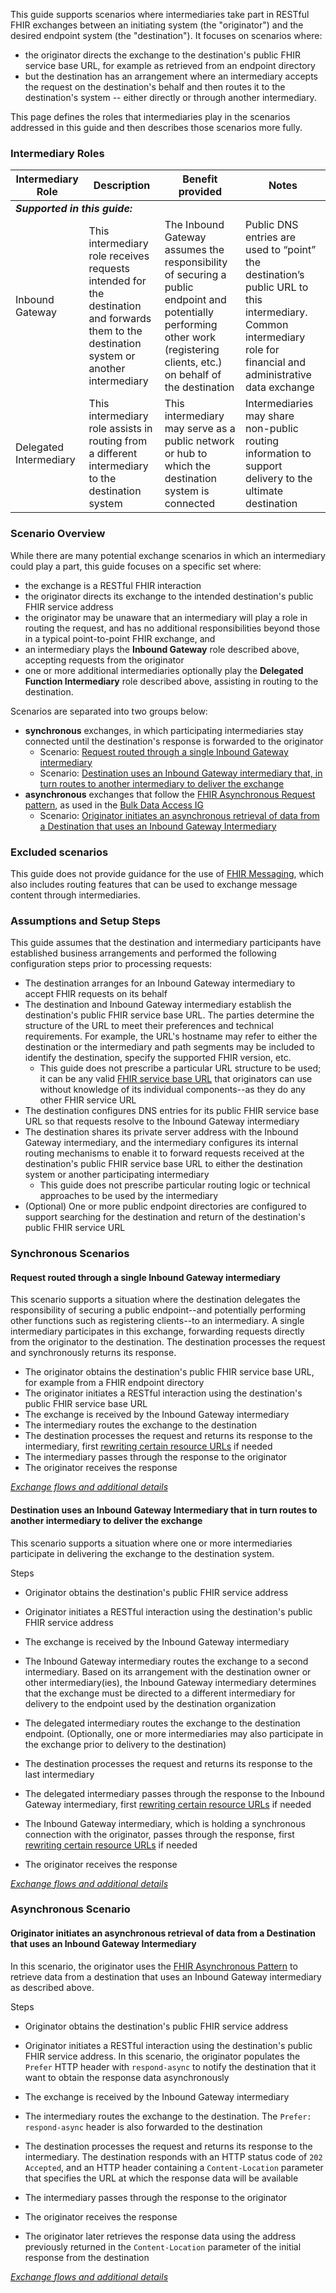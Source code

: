 This guide supports scenarios where intermediaries take part in RESTful FHIR exchanges between an initiating system (the "originator") and the desired endpoint system (the "destination").  It focuses on scenarios where:

- the originator directs the exchange to the destination's public FHIR service base URL, for example as retrieved from an endpoint directory
- but the destination has an arrangement where an intermediary accepts the request on the destination's behalf and then routes it to the destination's system -- either directly or through another intermediary.

This page defines the roles that intermediaries play in the scenarios addressed in this guide and then describes those scenarios more fully.

### Intermediary Roles

<table class="grid">
  <thead>
    <tr>
      <th>Intermediary  Role</th>
      <th>Description</th>
      <th>Benefit provided</th>
      <th>Notes</th>
    </tr>
  </thead>
  <tbody>
    <tr>
      <td colspan="4"><strong><em>Supported in this guide:</em></strong></td>
    </tr>
    <tr>
      <td>Inbound  Gateway</td>
      <td>This intermediary role receives requests intended for the destination and  forwards them to the destination system or another intermediary</td>
      <td>The Inbound Gateway assumes the responsibility of securing a public endpoint and potentially performing other work (registering clients, etc.) on behalf of the destination</td>
      <td>Public DNS entries are used to “point” the destination’s public URL to this intermediary. Common intermediary role for financial and administrative data exchange</td>
    </tr>
    <tr>
      <td>Delegated  Intermediary</td>
      <td>This intermediary role assists in routing from a different intermediary to the destination system</td>
      <td>This intermediary may serve as a public network or hub to which the destination system is connected</td>
      <td>Intermediaries may share non-public routing information to support delivery to the ultimate destination</td>
    </tr>
  </tbody>
</table>





<p></p>

### Scenario Overview

While there are many potential exchange scenarios in which an intermediary could play a part, this guide focuses on a specific set where:

- the exchange is a RESTful FHIR interaction
- the originator directs its exchange to the intended destination's public FHIR service address
- the originator may be unaware that an intermediary will play a role in routing the request, and has no additional responsibilities beyond those in a typical point-to-point FHIR exchange, and
- an intermediary plays the **Inbound Gateway** role described above, accepting requests from the originator
- one or more additional intermediaries optionally play the **Delegated Function Intermediary** role described above, assisting in routing to the destination.

Scenarios are separated into two groups below:

- **synchronous** exchanges, in which participating intermediaries stay connected until the destination's response is forwarded to the originator
  - Scenario: [Request routed through a single Inbound Gateway intermediary](#request-routed-through-a-single-inbound-gateway-intermediary)
  - Scenario: [Destination uses an Inbound Gateway intermediary that, in turn routes to another intermediary to deliver the exchange](#destination-uses-an-inbound-gateway-intermediary-that-in-turn-routes-to-another-intermediary-to-deliver-the-exchange)
- **asynchronous** exchanges that follow the [FHIR Asynchronous Request pattern](http://hl7.org/fhir/async.html), as used in the [Bulk Data Access IG](https://hl7.org/fhir/uv/bulkdata/index.html)
  - Scenario: [Originator initiates an asynchronous retrieval of data from a Destination that uses an Inbound Gateway Intermediary](#originator-initiates-an-asynchronous-retrieval-of-data-from-a-destination-that-uses-an-inbound-gateway-intermediary)

<p></p>

### Excluded scenarios 

This guide does not provide guidance for the use of [FHIR Messaging](https://www.hl7.org/fhir/messaging.html), which also includes routing features that can be used to exchange message content through intermediaries.

<p></p>

### Assumptions and Setup Steps

This guide assumes that the destination and intermediary participants have established business arrangements and performed the following configuration steps prior to processing requests:

- The destination arranges for an Inbound Gateway intermediary to accept FHIR requests on its behalf
- The destination and Inbound Gateway intermediary establish the destination's public FHIR service base URL. The parties determine the structure of the URL to meet their preferences and technical requirements. For example, the URL's hostname may refer to either the destination or the intermediary and path segments may be included to identify the destination, specify the supported FHIR version, etc.
  - This guide does not prescribe a particular URL structure to be used; it can be any valid [FHIR service base URL](https://www.hl7.org/fhir/http.html#root) that originators can use without knowledge of its individual components--as they do any other FHIR service URL
- The destination configures DNS entries for its public FHIR service base URL so that requests resolve to the Inbound Gateway intermediary
- The destination shares its private server address with the Inbound Gateway intermediary, and the intermediary configures its internal routing mechanisms to enable it to forward requests received at the destination's public FHIR service base URL to either the destination system or another participating intermediary
  - This guide does not prescribe particular routing logic or technical approaches to be used by the intermediary
- (Optional) One or more public endpoint directories are configured to support searching for the destination and return of the destination's public FHIR service URL 

<p></p>

### Synchronous Scenarios

<p></p>

#### Request routed through a single Inbound Gateway intermediary 

This scenario supports a situation where the destination delegates the responsibility of securing a public endpoint--and potentially performing other functions such as registering clients--to an intermediary. A single intermediary participates in this exchange, forwarding requests directly from the originator to the destination. The destination processes the request and synchronously returns its response.

- The originator obtains the destination's public FHIR service base URL, for example from a FHIR endpoint directory
- The originator initiates a RESTful interaction using the destination's public FHIR service base URL
- The exchange is received by the Inbound Gateway intermediary
- The intermediary routes the exchange to the destination
- The destination processes the request and returns its response to the intermediary, first [rewriting certain resource URLs](specification.html#response-content-url-rewriting) if needed 
- The intermediary passes through the response to the originator
- The originator receives the response

*[Exchange flows and additional details](specification.html#scenario-request-routed-through-a-single-inbound-gateway-intermediary)*

<p></p>

#### Destination uses an Inbound Gateway Intermediary that in turn routes to another intermediary to deliver the exchange

This scenario supports a situation where one or more intermediaries participate in delivering the exchange to the destination system. 

Steps

- Originator obtains the destination's public FHIR service address

- Originator initiates a RESTful interaction using the destination's public FHIR service address

- The exchange is received by the Inbound Gateway intermediary

- The Inbound Gateway intermediary routes the exchange to a second intermediary. Based on its arrangement with the destination owner or other intermediary(ies), the Inbound Gateway intermediary determines that the exchange must be directed to a different intermediary for delivery to the endpoint used by the destination organization

- The delegated intermediary routes the exchange to the destination endpoint. (Optionally, one or more intermediaries may also participate in the exchange prior to delivery to the destination)

- The destination processes the request and returns its response to the last intermediary

- The delegated intermediary passes through the response to the Inbound Gateway intermediary, first [rewriting certain resource URLs](specification.html#response-content-url-rewriting) if needed

- The Inbound Gateway intermediary, which is holding a synchronous connection with the originator, passes through the response, first [rewriting certain resource URLs](specification.html#response-content-url-rewriting) if needed

- The originator receives the response

*[Exchange flows and additional details](specification.html#scenario-destination-uses-an-inbound-gateway-intermediary-that-in-turn-routes-through-another-intermediary-to-deliver-the-exchange)*

<p></p>

### Asynchronous Scenario

#### Originator initiates an asynchronous retrieval of data from a Destination that uses an Inbound Gateway Intermediary

In this scenario, the originator uses the [FHIR Asynchronous Pattern](https://www.hl7.org/fhir/async.html) to retrieve data from a destination that uses an Inbound Gateway intermediary as described above. 

Steps

- Originator obtains the destination's public FHIR service address

- Originator initiates a RESTful interaction using the destination's public FHIR service address. In this scenario, the originator populates the `Prefer` HTTP header with `respond-async` to notify the destination that it want to obtain the response data asynchronously

- The exchange is received by the Inbound Gateway intermediary

- The intermediary routes the exchange to the destination. The `Prefer: respond-async` header is also forwarded to the destination

- The destination processes the request and returns its response to the intermediary. The destination responds with an HTTP status code of `202 Accepted`, and an HTTP header containing a `Content-Location` parameter that specifies the URL at which the response data will be available

- The intermediary passes through the response to the originator

- The originator receives the response

- The originator later retrieves the response data using the address previously returned in the `Content-Location` parameter of the initial response from the destination

*[Exchange flows and additional details](specification.html#scenario-originator-initiates-an-asynchronous-retrieval-of-data-from-a-destination-that-uses-an-inbound-gateway-intermediary)*

<br/>